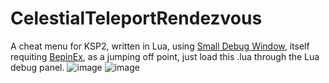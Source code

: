 # CelestialTeleportRendezvous
A cheat menu for KSP2, written in Lua, using [Small Debug Window](https://spacedock.info/mod/3263/Small%20Debug%20Window), itself requiting [BepinEx](https://spacedock.info/mod/3255/BepInEx%20for%20KSP%202), as a jumping off point, just load this .lua through the Lua debug panel.
![image](https://user-images.githubusercontent.com/49531350/222301954-2f8faa66-a600-4e59-8474-c80ba8f63a74.png)
![image](https://user-images.githubusercontent.com/49531350/222302046-8c68b8f8-22ec-4aba-883c-3c896b8cdc6e.png)
